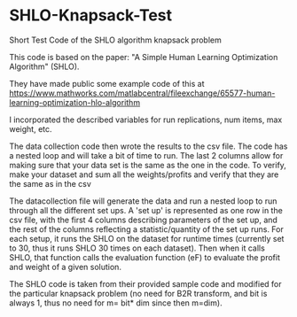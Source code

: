 # SHLO-Knapsack-Test
Short Test Code of the SHLO algorithm knapsack problem

This code is based on the paper: "A Simple Human Learning Optimization Algorithm" (SHLO). 

They have made public some example code of this at https://www.mathworks.com/matlabcentral/fileexchange/65577-human-learning-optimization-hlo-algorithm

I incorporated the described variables for run replications, num items, max weight, etc. 

The data collection code then wrote the results to the csv file. The code has a nested loop and will take a bit of time to run. The last 2 columns allow for making sure that your
data set is the same as the one in the code.
To verify, make your dataset and sum all the weights/profits and verify that they are the same as in the csv

The datacollection file will generate the data and run a nested loop to run through all the different set ups. A 'set up' is represented as one row in the csv file, with the first
4 columns describing parameters of the set up, and the rest of the columns reflecting a statistic/quantity of the set up runs. For each setup, it runs the SHLO on the dataset for
runtime times (currently set to 30, thus it runs SHLO 30 times on each dataset). Then when it calls SHLO, that function calls the evaluation function (eF) to evaluate the profit 
and weight of a given solution. 

The SHLO code is taken from their provided sample code and modified for the particular knapsack problem (no need for B2R transform, and bit is always 1, thus no need for m= bit* 
dim since then m=dim).
